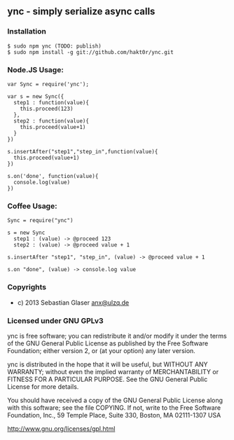 ## ync - simply serialize async calls

### Installation
    $ sudo npm ync (TODO: publish)
    $ sudo npm install -g git://github.com/hakt0r/ync.git

### Node.JS Usage:
    var Sync = require('ync');

    var s = new Sync({
      step1 : function(value){
        this.proceed(123)
      },
      step2 : function(value){
        this.proceed(value+1)
      }
    })

    s.insertAfter("step1","step_in",function(value){
      this.proceed(value+1)
    })

    s.on('done', function(value){
      console.log(value)
    })

### Coffee Usage:

    Sync = require("ync")

    s = new Sync
      step1 : (value) -> @proceed 123
      step2 : (value) -> @proceed value + 1

    s.insertAfter "step1", "step_in", (value) -> @proceed value + 1

    s.on "done", (value) -> console.log value

### Copyrights
  * c) 2013 Sebastian Glaser <anx@ulzq.de>

### Licensed under GNU GPLv3

ync is free software; you can redistribute it and/or modify
it under the terms of the GNU General Public License as published by
the Free Software Foundation; either version 2, or (at your option)
any later version.

ync is distributed in the hope that it will be useful,
but WITHOUT ANY WARRANTY; without even the implied warranty of
MERCHANTABILITY or FITNESS FOR A PARTICULAR PURPOSE.  See the
GNU General Public License for more details.

You should have received a copy of the GNU General Public License
along with this software; see the file COPYING.  If not, write to
the Free Software Foundation, Inc., 59 Temple Place, Suite 330,
Boston, MA 02111-1307 USA

http://www.gnu.org/licenses/gpl.html